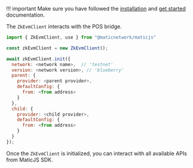 !!! important
    Make sure you have followed the [installation](../installation.md) and [get started](../get-started.md) documentation.

The `ZkEvmClient` interacts with the POS bridge.

```js
import { ZkEvmClient, use } from "@maticnetwork/maticjs"

const zkEvmClient = new ZkEvmClient();

await zkEvmClient.init({
  network: <network name>,  // 'testnet'
  version: <network version>, // 'blueberry'
  parent: {
    provider: <parent provider>,
    defaultConfig: {
      from: <from address>
    }
  },
  child: {
    provider: <child provider>,
    defaultConfig: {
      from: <from address>
    }
  }
});
```

Once the `ZkEvmClient` is initialized, you can interact with all available APIs from MaticJS SDK.
